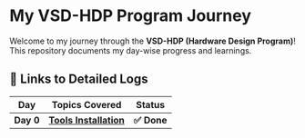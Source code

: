 # My VSD-HDP Program Journey

Welcome to my journey through the **VSD-HDP (Hardware Design Program)**! This repository documents my day-wise progress and learnings.

## 🔽 Links to Detailed Logs

| Day | Topics Covered | Status |
|---|---|---|
| **Day 0** | [**Tools Installation**](Day_0/README.md) | **✅ Done** |
